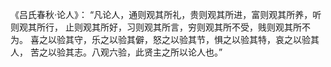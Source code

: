 

《吕氏春秋·论人》：
“凡论人，通则观其所礼，贵则观其所进，富则观其所养，听则观其所行，
止则观其所好，习则观其所言，穷则观其所不受，贱则观其所不为。
喜之以验其守，乐之以验其僻，怒之以验其节，惧之以验其特，哀之以验其人，
苦之以验其志。八观六验，此贤主之所以论人也。”
